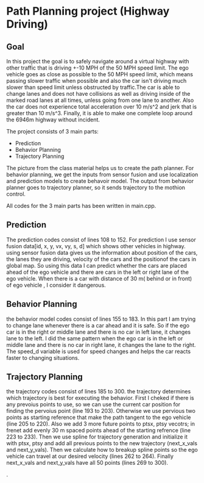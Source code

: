 # Path Planning project (Highway Driving)


## Goal 

In this project the goal is to safely navigate around a virtual highway with other traffic that is driving +-10 MPH of the 50 MPH speed limit. The ego vehicle goes as close as possible to the 50 MPH speed limit, which means passing slower traffic when possible and also the car isn't driving much slower than speed limit unless obstructed by traffic.The car is able to change lanes and does not have collisions as well as driving inside of the marked road lanes at all times, unless going from one lane to another. Also the car does not experience total acceleration over 10 m/s^2 and jerk that is greater than 10 m/s^3.
Finally, it is able to make one complete loop around the 6946m highway without incident. 


The project consists of 3 main parts:
* Prediction
* Behavior Planning
* Trajectory Planning


The picture from the class material helps us to create the path planner. For behavior planning, we get the inputs from sensor fusion and use localization and prediction models to create behavoir model. The output from behavior planner goes to trajectory planner, so it sends trajectory to the mothion control.

All codes for the 3 main parts has been written in main.cpp. 

## Prediction

The prediction codes consist of lines 108 to 152. For prediction I use sensor fusion data[id, x, y, vx, vy, s, d] which shows other vehicles in highway. using sensor fusion data gives us the information about position of the cars, the lanes they are driving, velocity of the cars and the positionof the cars in global map. So using this data I can predict whether the cars are placed ahead of the ego vehicle and there are cars in the left or right lane of the ego vehicle. When there is a car with distance of 30 m( behind or in front) of ego vehicle , I consider it dangerous. 


## Behavior Planning 

the behavior model codes consist of lines 155 to 183. In this part I am trying to change lane whenever there is a car ahead and it is safe. So if the ego car is in the right or middle lane and there is no car in left lane, it changes lane to the left. I did the same pattern when the ego car is in the left or middle lane and there is no car in right lane, it changes the lane to the right. The speed_d variable is used for speed changes and helps the car reacts faster to changing situations.


## Trajectory Planning

the trajectory codes consist of lines 185 to 300. the trajectory determines which trajectory is best for executing the behavior. First I cheked if there is any prevoius points to use, so we can use the current car position for finding the pervoius point (line 193 to 203). Otherwise we use pervious two points as starting reference that make the path tangent to the ego vehicle (line 205 to 220). Also we add 3 more future points to ptsx, ptsy vecotrs; in frenet add evenly 30 m spaced points ahead of the starting refrence (line 223 to 233). Then we use spline for trajectory generation and initialize it with ptsx, ptsy and add all previous points to the new trajectory (next_x_vals and next_y_vals). 
Then we calculate how to breakup spline points so the ego vehicle can travel at our desired velocity (lines 262 to 264). Finally next_x_vals and next_y_vals have all 50 points (lines 269 to 300). 


.





```python

```
